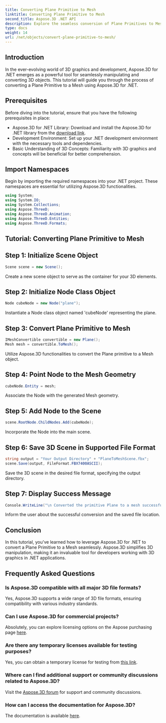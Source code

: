 ```yaml
---
title: Converting Plane Primitive to Mesh
linktitle: Converting Plane Primitive to Mesh
second_title: Aspose.3D .NET API
description: Explore the seamless conversion of Plane Primitives to Mesh using Aspose.3D for .NET. Elevate your 3D graphics development effortlessly!
type: docs
weight: 14
url: /net/objects/convert-plane-primitive-to-mesh/
---
```

## Introduction
In the ever-evolving world of 3D graphics and development, Aspose.3D for .NET emerges as a powerful tool for seamlessly manipulating and converting 3D objects. This tutorial will guide you through the process of converting a Plane Primitive to a Mesh using Aspose.3D for .NET.
## Prerequisites
Before diving into the tutorial, ensure that you have the following prerequisites in place:
- Aspose.3D for .NET Library: Download and install the Aspose.3D for .NET library from the [download link](https://releases.aspose.com/3d/net/).
- Development Environment: Set up your .NET development environment with the necessary tools and dependencies.
- Basic Understanding of 3D Concepts: Familiarity with 3D graphics and concepts will be beneficial for better comprehension.
## Import Namespaces
Begin by importing the required namespaces into your .NET project. These namespaces are essential for utilizing Aspose.3D functionalities.
```csharp
using System;
using System.IO;
using System.Collections;
using Aspose.ThreeD;
using Aspose.ThreeD.Animation;
using Aspose.ThreeD.Entities;
using Aspose.ThreeD.Formats;
```
## Tutorial: Converting Plane Primitive to Mesh
## Step 1: Initialize Scene Object
```csharp
Scene scene = new Scene();
```
Create a new scene object to serve as the container for your 3D elements.
## Step 2: Initialize Node Class Object
```csharp
Node cubeNode = new Node("plane");
```
Instantiate a Node class object named 'cubeNode' representing the plane.
## Step 3: Convert Plane Primitive to Mesh
```csharp
IMeshConvertible convertible = new Plane();
Mesh mesh = convertible.ToMesh();
```
Utilize Aspose.3D functionalities to convert the Plane primitive to a Mesh object.
## Step 4: Point Node to the Mesh Geometry
```csharp
cubeNode.Entity = mesh;
```
Associate the Node with the generated Mesh geometry.
## Step 5: Add Node to the Scene
```csharp
scene.RootNode.ChildNodes.Add(cubeNode);
```
Incorporate the Node into the main scene.
## Step 6: Save 3D Scene in Supported File Format
```csharp
string output = "Your Output Directory" + "PlaneToMeshScene.fbx";
scene.Save(output, FileFormat.FBX7400ASCII);
```
Save the 3D scene in the desired file format, specifying the output directory.
## Step 7: Display Success Message
```csharp
Console.WriteLine("\n Converted the primitive Plane to a mesh successfully.\nFile saved at " + output);
```
Inform the user about the successful conversion and the saved file location.
## Conclusion
In this tutorial, you've learned how to leverage Aspose.3D for .NET to convert a Plane Primitive to a Mesh seamlessly. Aspose.3D simplifies 3D manipulation, making it an invaluable tool for developers working with 3D graphics in .NET applications.
## Frequently Asked Questions
### Is Aspose.3D compatible with all major 3D file formats?
Yes, Aspose.3D supports a wide range of 3D file formats, ensuring compatibility with various industry standards.
### Can I use Aspose.3D for commercial projects?
Absolutely, you can explore licensing options on the Aspose purchasing page [here](https://purchase.aspose.com/buy).
### Are there any temporary licenses available for testing purposes?
Yes, you can obtain a temporary license for testing from [this link](https://purchase.aspose.com/temporary-license/).
### Where can I find additional support or community discussions related to Aspose.3D?
Visit the [Aspose.3D forum](https://forum.aspose.com/c/3d/18) for support and community discussions.
### How can I access the documentation for Aspose.3D?
The documentation is available [here](https://reference.aspose.com/3d/net/).
